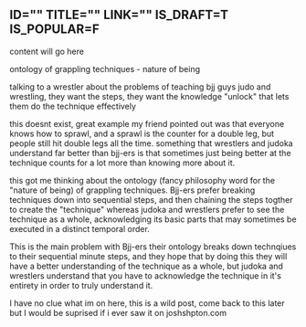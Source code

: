 ID=""
TITLE=""
LINK=""
IS_DRAFT=T
IS_POPULAR=F
----------
content will go here

ontology of grappling techniques - nature of being 

talking to a wrestler about the problems of teaching bjj guys judo and wrestling, they want the steps, they want the knowledge "unlock" that lets them do the technique effectively 

this doesnt exist, great example my friend pointed out was that everyone knows how to sprawl, and a sprawl is the counter for a double leg, but people still hit double legs all the time. something that wrestlers and judoka understand far better than bjj-ers is that sometimes just being better at the technique counts for a lot more than knowing more about it. 

this got me thinking about the ontology (fancy philosophy word for the "nature of being) of grappling techniques. Bjj-ers prefer breaking techniques down into sequential steps, and then chaining the steps togther to create the "technique" whereas judoka and wrestlers prefer to see the technique as a whole, acknowledging its basic parts that may sometimes be executed in a distinct temporal order. 

This is the main problem with Bjj-ers their ontology breaks down technqiues to their sequential minute steps, and they hope that by doing this they will have a better understanding of the technique as a whole, but judoka and wrestlers understand that you have to acknowledge the technique in it's entirety in order to truly understand it. 

I have no clue what im on here, this is a wild post, come back to this later but I would be suprised if i ever saw it on joshshpton.com





